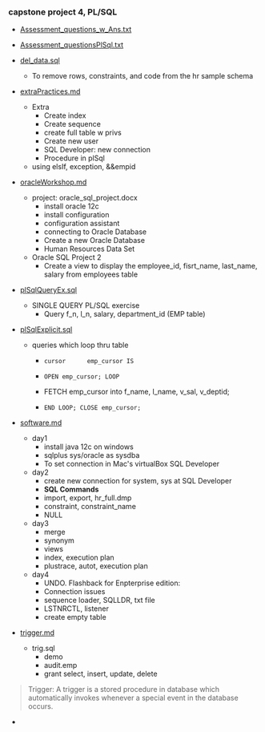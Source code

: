 ### capstone project 4,  PL/SQL
* [Assessment_questions_w_Ans.txt](Assessment_Questions_w_Ans.txt)
* [Assessment_questionsPlSql.txt](assessmentQuestionsPlSql.txt)
* [del_data.sql](del_data.sql)
  * To remove rows, constraints, and code from the hr sample schema
* [extraPractices.md](extraPractices.md)
  * Extra
    * Create index
    * Create sequence
    * create full table w privs
    * Create new user
    * SQL Developer: new connection
    * Procedure in plSql
  * using elsIf, exception, &&empid
* [oracleWorkshop.md](oracleWorkshop.md)
  * project: oracle_sql_project.docx
    - install oracle 12c
    - install configuration
    - configuration assistant
    - connecting to Oracle Database
    - Create a new Oracle Database
    - Human Resources Data Set
  * Oracle SQL Project 2 
    - Create a view to display the employee_id, fisrt_name, last_name, salary from employees table
    
* [plSqlQueryEx.sql](plSqlQueryEx.sql)
  * SINGLE QUERY PL/SQL exercise
    * Query f_n, l_n, salary, department_id (EMP table)
  
* [plSqlExplicit.sql](plSqlExplicit.sql)
  * queries which loop thru table
    *     cursor      emp_cursor IS
    *     OPEN emp_cursor; LOOP
    *   FETCH emp_cursor into f_name, l_name, v_sal, v_deptid; 
    *     END LOOP; CLOSE emp_cursor;
  
* [software.md](software.md)
  * day1
    - install java 12c on windows
    - sqlplus sys/oracle as sysdba
    - To set connection in Mac's virtualBox SQL Developer
  * day2
    - create new connection for system, sys at SQL Developer
    - **SQL Commands**
    - import, export, hr_full.dmp
    - constraint, constraint_name
    - NULL
  * day3
    - merge
    - synonym
    - views
    - index, execution plan
    - plustrace, autot, execution plan
  * day4
    - UNDO. Flashback for Enpterprise edition:
    - Connection issues
    - sequence loader, SQLLDR, txt file
    - LSTNRCTL, listener
    - create empty table
* [trigger.md](trigger.md)
   * trig.sql
     * demo
     * audit.emp
     * grant select, insert, update, delete
> Trigger: A trigger is a stored procedure in database which automatically invokes whenever a special event in the database occurs.

* [](# )


